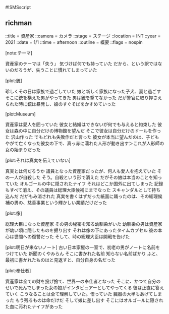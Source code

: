 #!SMSscript

## richman

::title = 資産家
::camera = カメラ
::stage = ステージ
::location = INT
::year = 2021
::date = 1/1
::time = afternoon
::outline = 概要
::flags = nospin

[note:テーマ]

資産家のテーマは「失う」
気づけば何でも持っていた
だから、という訳ではないのだろうが、失うことに慣れてしまっていた

[plot:銃]

珍しくその日は家族で過ごしていた
娘と新しく家族になった子犬、妻と過ごす
そこに銃を構えた男がやってきた
男は銃を撃てなかった
だが警官に取り押さえられた時に銃は暴発し、娘のすぐそばをかすめていった

[plot:Museum]

資産家は愛人を囲っていた
彼女と結婚はできないが何でも与えると約束した
彼女は森の中に自分だけの博物館を望んだ
そこで彼女は自分だけのドールを作った
沢山作った
でもどれも失敗作だと言った
彼女が本当に望んだのは、子ども
やがて亡くなった彼女の下で、真っ赤に濡れた人形が動き出す＞これが人形師の女の始まりだった

[plot:それは真実を伝えていない]

真実とは何だろうか
議員となった資産家だったが、何人も愛人を抱えていた
その一人が自殺した
そう。自殺という形で消えた
だがその娘は本当のことを知っていた
オルゴールの中に隠されたナイフ
それはどこか国外に出てしまった
記録もすべて消え、その議員は総理大臣候補にまでなった
スキャンダルとして持ち込んだ
だがもみ消された
真実を書くはずだった紙面に踊ったのは、その総理候補の男の、慈善事業という輝かしい業績だけだった

[plot:像]

総理大臣になった資産家
その男の秘密を知る幼馴染がいた
幼馴染の男は資産家が幼い頃に隠したものを掘り出す
それは像の下にあったタイムカプセル
彼の本心は世間への復讐だった
そして、時の総理大臣は開戦を告げた

[plot:明日が来ないノート]
古い日本家屋の一室で、初老の男がノートに名前をつけていた
新聞のくやみらん
そこに書かれた名前
知らない名前ばかり
ふと、最初に書かれたものはと見返すと、自分自身の名だった

[plot:奉仕者]

資産家は全ての財を投げ捨て、世界一の奉仕者となった
そこに、かつて自分のせいで死んでしまった女の娘がインタビュアーとしてやってくる
彼は正直に答えていく
こうなることは全て理解していた。悟っていた
臓器の大半もあげてしまった
もう残るものは命だけだ
そして娘に差し出す
そこにはオルゴールに隠された血に汚れたナイフがあった

